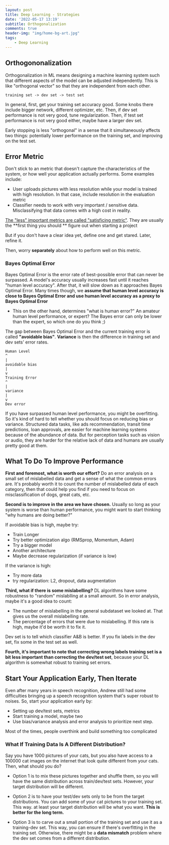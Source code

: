 ```yaml
---
layout: post
title: Deep Learning - Strategies
date: '2022-05-17 13:19'
subtitle: Orthogonalization
comments: true
header-img: "img/home-bg-art.jpg"
tags:
    - Deep Learning
---
```


## Orthogononalization

Orthogonalization in ML means designing a machine learning system such that different aspects of the model can be adjusted independently. This is like "orthogonal vector" so that they are independent from each other.

```
training set -> dev set -> test set
```

In general, first, get your training set accuracy good. Some knobs there include bigger network, different optimizer, etc.
Then, if dev set performance is not very good, tune regularization.
Then, if test set performance is not very good either, maybe have a larger dev set.

Early stopping is less "orthogonal" in a sense that it simultaneously affects two things: potentially lower performance on the training set, and improving on the test set.

## Error Metric

Don't stick to an metric that doesn't capture the characteristics of the system, or how well your application actually performs. Some examples include:

- User uploads pictures with less resolution while your model is trained with high resolution. In that case, include resolution in the evaluation metric
- Classifier needs to work with very important / sensitive data. Misclassifying that data comes with a high cost in reality.

[The "less" important metrics are called "satisficing metric"](./2022-02-15-deep-learning-performance-metrics.markdown). They are usually the **first thing you should ** figure out when starting a project

But if you don't have a clear idea yet, define one and get stared. Later, refine it.

Then, worry **separately** about how to perform well on this metric.

### Bayes Optimal Error

Bayes Optimal Error is the error rate of best-possible error that can never be surpassed. A model's accuracy usually increases fast until it reaches "human level accuracy". After that, it will slow down as it approaches Bayes Optimal Error. Many times though, we **assume that human level accuracy is close to Bayes Optimal Error and use human level accuracy as a proxy to Bayes Optimal Error**

- This on the other hand, determines "what is human error?" An amateur human level performance, or expert? The Bayes error can only be lower than the expert, so which one do you think ;)

The gap between Bayes Optimal Error and the current training error is called **"avoidable bias"**. **Variance** is then the difference in training set and dev sets' error rates.

```
Human Level
^
|
avoidable bias
|
v
Training Error
^
|
variance
|
v
Dev error
```

If you have surpassed human level performance, you might be overfitting. So it's kind of hard to tell whether you should focus on reducing bias or variance. Structured data tasks, like ads recommendation, transit time predictions, loan approvals, are easier for machine learning systems because of the abundance of data. But for perception tasks such as vision or audio, they are harder for the relative lack of data and humans are usually pretty good at them.

## What To Do To Improve Performance

**First and foremost, what is worth our effort?** Do an error analysis on a small set of mislabelled data and get a sense of what the common errors are. It's probably worth it to count the number of mislabelled data of each category, then that could help you find if you need to focus on misclassification of dogs, great cats, etc.

**Second is to improve in the area we have chosen.** Usually so long as your system is worse than human performance, you might want to start thinking "why humans are doing better?"

If avoidable bias is high, maybe try:

- Train Longer
- Try better optimization algo (RMSprop, Momentum, Adam)
- Try a bigger model
- Another architecture
- Maybe decrease regularization (if variance is low)

If the variance is high:

- Try more data
- try regularization: L2, dropout, data augmentation

**Third, what if there is some mislabelling?** DL algorithms have some robustness to "random" mislablling at a small amount. So in error analysis, maybe it's a good idea to count:

- The number of mislabelling in the general subdataset we looked at. That gives us the overall mislabelling rate.
- The percentage of errors that were due to mislabelling. If this rate is high, maybe it'd be worth it to fix it.

Dev set is to tell which classifier A&B is better. If you fix labels in the dev set, fix some in the test set as well.

**Fourth, it's important to note that correcting wrong labels training set is a bit less important than correcting the dev/test set**, because your DL algorithm is somewhat robust to training set errors.

## Start Your Application Early, Then Iterate

Even after many years in speech recognition, Andrew still had some difficulties bringing up a speech recognition system that's super robust to noises. So, start your application early by:

- Setting up dev/test sets, metrics
- Start training a model, maybe two
- Use bias/variance analysis and error analysis to prioritize next step.

Most of the times, people overthink and build something too complicated

### What If Training Data Is A Different Distribution?

Say you have 1000 pictures of your cats, but you also have access to a 100000 cat images on the internet that look quite different from your cats. Then, what should you do?

- Option 1 is to mix these pictures together and shuffle them, so you will have the same distribution across train/dev/test sets. However, your target distribution will be different.

- Option 2 is to have your test/dev sets only to be from the target distributions. You can add some of your cat pictures to your training set. This way. at least your target distribution will be what you want. **This is better for the long term.**

- Option 3 is to carve out a small portion of the training set and use it as a training-dev set. This way, you can ensure if there's overfitting in the training set. Otherwise, there might be a **data mismatch** problem where the dev set comes from a different distribution.